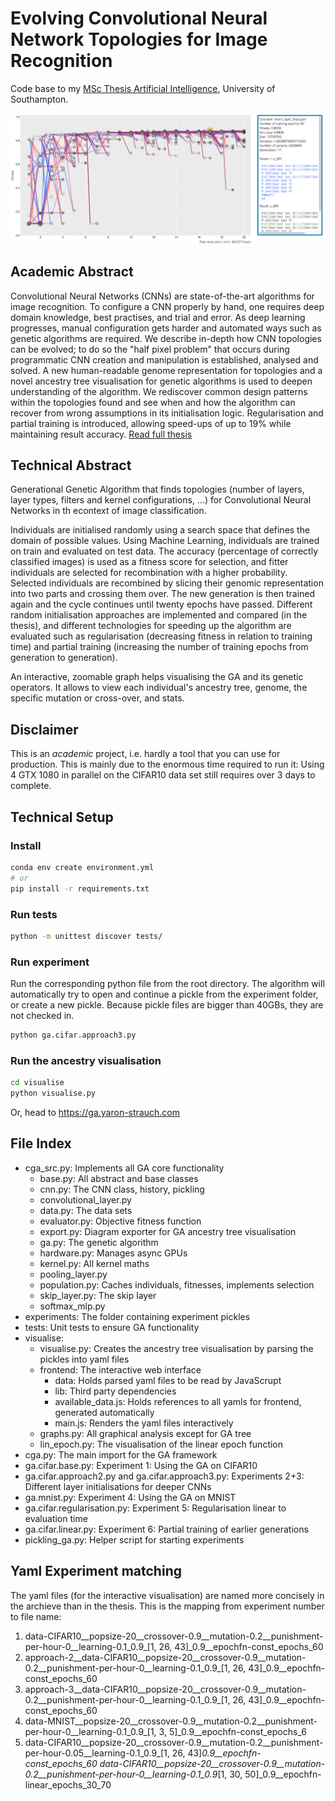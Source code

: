 # Evolving Convolutional Neural Network Topologies for Image Recognition

Code base to my [MSc Thesis Artificial Intelligence](https://ga.yaron-strauch.de), University of Southampton.

![Example visualisation of a genetic algorithm evolving CNNs](exp1.png "Logo Title Text 1")


## Academic Abstract

Convolutional Neural Networks (CNNs) are state-of-the-art algorithms for image recognition. To configure a CNN properly by hand, one requires deep domain knowledge, best practises, and trial and error. As deep learning progresses, manual configuration gets harder and automated ways such as genetic algorithms are required. We describe in-depth how CNN topologies can be evolved; to do so the "half pixel problem" that occurs during programmatic CNN creation and manipulation is established, analysed and solved. A new human-readable genome representation for topologies and a novel ancestry tree visualisation for genetic algorithms is used to deepen understanding of the algorithm. We rediscover common design patterns within the topologies found and see when and how the algorithm can recover from wrong assumptions in its initialisation logic. Regularisation and partial training is introduced, allowing speed-ups of up to 19% while maintaining result accuracy. [Read full thesis](https://ga.yaron-strauch.de)

## Technical Abstract
Generational Genetic Algorithm that finds topologies (number of layers, layer types, filters and kernel configurations, ...) for Convolutional Neural Networks in th econtext of image classification.

Individuals are initialised randomly using a search space that defines the domain of possible values. Using Machine Learning, individuals are trained on train and evaluated on test data. The accuracy (percentage of correctly classified images) is used as a fitness score for selection, and fitter individuals are selected for recombination with a higher probability. Selected individuals are recombined by slicing their genomic representation into two parts and crossing them over. The new generation is then trained again and the cycle continues until twenty epochs have passed. Different random initialisation approaches are implemented and compared (in the thesis), and different technologies for speeding up the algorithm are evaluated such as regularisation (decreasing fitness in relation to training time) and partial training (increasing the number of training epochs from generation to generation).

An interactive, zoomable graph helps visualising the GA and its genetic operators. It allows to view each individual's ancestry tree, genome, the specific mutation or cross-over, and stats.

## Disclaimer

This is an _academic_ project, i.e. hardly a tool that you can use for production. This is mainly due to the enormous time required to run it: Using 4 GTX 1080 in parallel on the CIFAR10 data set still requires over 3 days to complete.


## Technical Setup
### Install

```bash
conda env create environment.yml
# or
pip install -r requirements.txt
```

### Run tests
```bash
python -m unittest discover tests/
```

### Run experiment
Run the corresponding python file from the root directory. The algorithm will automatically try to open and continue a pickle from the experiment folder, or create a new pickle. Because pickle files are bigger than 40GBs, they are not checked in.
```bash
python ga.cifar.approach3.py
```

### Run the ancestry visualisation
```bash
cd visualise
python visualise.py
```

Or, head to https://ga.yaron-strauch.com


## File Index
- cga_src.py: Implements all GA core functionality
    - base.py: All abstract and base classes
    - cnn.py: The CNN class, history, pickling
    - convolutional_layer.py
    - data.py: The data sets
    - evaluator.py: Objective fitness function
    - export.py: Diagram exporter for GA ancestry tree visualisation
    - ga.py: The genetic algorithm
    - hardware.py: Manages async GPUs
    - kernel.py: All kernel maths
    - pooling_layer.py
    - population.py: Caches individuals, fitnesses, implements selection
    - skip_layer.py: The skip layer
    - softmax_mlp.py
- experiments: The folder containing experiment pickles
- tests: Unit tests to ensure GA functionality
- visualise:
    - visualise.py: Creates the ancestry tree visualisation by parsing the pickles into yaml files
    - frontend: The interactive web interface
        - data: Holds parsed yaml files to be read by JavaScrupt
        - lib: Third party dependencies
        - available_data.js: Holds references to all yamls for frontend, generated automatically
        - main.js: Renders the yaml files interactively
    - graphs.py: All graphical analysis except for GA tree
    - lin_epoch.py: The visualisation of the linear epoch function
- cga.py: The main import for the GA framework
- ga.cifar.base.py: Experiment 1: Using the GA on CIFAR10
- ga.cifar.approach2.py and ga.cifar.approach3.py: Experiments 2+3: Different layer initialisations for deeper CNNs
- ga.mnist.py: Experiment 4: Using the GA on MNIST
- ga.cifar.regularisation.py: Experiment 5: Regularisation linear to evaluation time
- ga.cifar.linear.py: Experiment 6: Partial training of earlier generations
- pickling_ga.py: Helper script for starting experiments

## Yaml Experiment matching

The yaml files (for the interactive visualisation) are named more concisely in the archieve than in the thesis. This is the mapping from experiment number to file name:

1. data-CIFAR10__popsize-20__crossover-0.9__mutation-0.2__punishment-per-hour-0__learning-0.1_0.9_[1, 26, 43]_0.9__epochfn-const_epochs_60
2. approach-2__data-CIFAR10__popsize-20__crossover-0.9__mutation-0.2__punishment-per-hour-0__learning-0.1_0.9_[1, 26, 43]_0.9__epochfn-const_epochs_60
3. approach-3__data-CIFAR10__popsize-20__crossover-0.9__mutation-0.2__punishment-per-hour-0__learning-0.1_0.9_[1, 26, 43]_0.9__epochfn-const_epochs_60
4. data-MNIST__popsize-20__crossover-0.9__mutation-0.2__punishment-per-hour-0__learning-0.1_0.9_[1, 3, 5]_0.9__epochfn-const_epochs_6
5. data-CIFAR10__popsize-20__crossover-0.9__mutation-0.2__punishment-per-hour-0.05__learning-0.1_0.9_[1, 26, 43]_0.9__epochfn-const_epochs_60
data-CIFAR10__popsize-20__crossover-0.9__mutation-0.2__punishment-per-hour-0__learning-0.1_0.9_[1, 30, 50]_0.9__epochfn-linear_epochs_30_70
